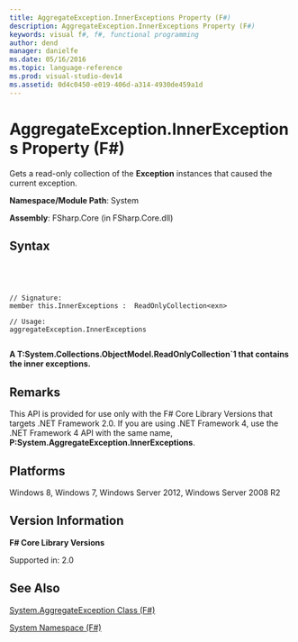 ```yaml
---
title: AggregateException.InnerExceptions Property (F#)
description: AggregateException.InnerExceptions Property (F#)
keywords: visual f#, f#, functional programming
author: dend
manager: danielfe
ms.date: 05/16/2016
ms.topic: language-reference
ms.prod: visual-studio-dev14
ms.assetid: 0d4c0450-e019-406d-a314-4930de459a1d 
---
```


# AggregateException.InnerExceptions Property (F#)

Gets a read-only collection of the **Exception** instances that caused the current exception.

**Namespace/Module Path**: System

**Assembly**: FSharp.Core (in FSharp.Core.dll)


## Syntax



```




// Signature:
member this.InnerExceptions :  ReadOnlyCollection<exn>

// Usage:
aggregateException.InnerExceptions


```




**A T:System.Collections.ObjectModel.ReadOnlyCollection&#96;1 that contains the inner exceptions.**
## Remarks
This API is provided for use only with the F# Core Library Versions that targets .NET Framework 2.0. If you are using .NET Framework 4, use the .NET Framework 4 API with the same name, **P:System.AggregateException.InnerExceptions**.


## Platforms
Windows 8, Windows 7, Windows Server 2012, Windows Server 2008 R2


## Version Information
**F# Core Library Versions**

Supported in: 2.0




## See Also
[System.AggregateException Class &#40;F&#35;&#41;](System.AggregateException-Class-%5BFSharp%5D.md)

[System Namespace &#40;F&#35;&#41;](System-Namespace-%5BFSharp%5D.md)

